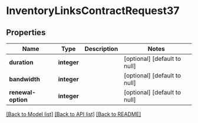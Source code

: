 # InventoryLinksContractRequest37

## Properties
Name | Type | Description | Notes
------------ | ------------- | ------------- | -------------
**duration** | **integer** |  | [optional] [default to null]
**bandwidth** | **integer** |  | [optional] [default to null]
**renewal-option** | **integer** |  | [optional] [default to null]

[[Back to Model list]](../README.md#documentation-for-models) [[Back to API list]](../README.md#documentation-for-api-endpoints) [[Back to README]](../README.md)


